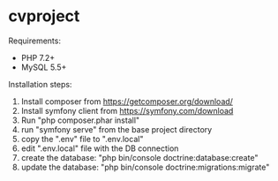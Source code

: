 # cvproject

Requirements:

* PHP 7.2+
* MySQL 5.5+ 

Installation steps:

1. Install composer from https://getcomposer.org/download/
1. Install symfony client from https://symfony.com/download
1. Run "php composer.phar install"
1. run "symfony serve" from the base project directory
1. copy the ".env" file to ".env.local"
1. edit ".env.local" file with the DB connection
1. create the database: "php bin/console doctrine:database:create"
1. update the database: "php bin/console doctrine:migrations:migrate"